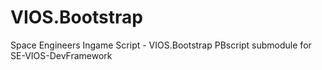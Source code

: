 # VIOS.Bootstrap
Space Engineers Ingame Script - VIOS.Bootstrap PBscript submodule for SE-VIOS-DevFramework
